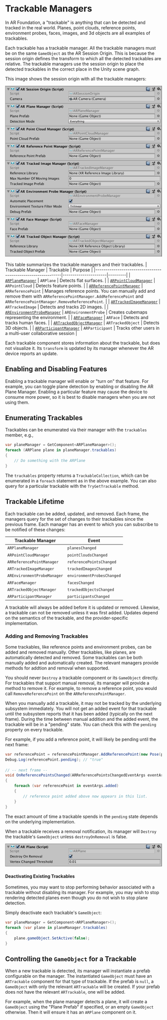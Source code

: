 # Trackable Managers

In AR Foundation, a "trackable" is anything that can be detected and tracked in the real world. Planes, point clouds, reference points, environment probes, faces, images, and 3d objects are all examples of trackables.

Each trackable has a trackable manager. All the trackable managers must be on the same `GameObject` as the AR Session Origin. This is because the session origin defines the transform to which all the detected trackables are relative. The trackable managers use the session origin to place the detected trackables in the correct place in the Unity scene graph.

This image shows the session origin with all the trackable managers:

![alt text](images/ar-session-origin-with-managers.png "AR Session Origin with Managers")

This table summarizes the trackable managers and their trackables.
| Trackable Manager                                           | Trackable            | Purpose |
|-------------------------------------------------------------|----------------------|---------|
| [`ARPlaneManager`](plane-manager.md)                        | `ARPlane`            | Detects flat surfaces. |
| [`ARPointCloudManager`](point-cloud-manager.md)             | `ARPointCloud`       | Detects feature points. |
| [`ARReferencePointManager`](reference-point-manager.md)     | `ARReferencePoint`   | Manages reference points. You can manually add and remove them with `ARReferencePointManager.AddReferencePoint` and `ARReferencePointManager.RemoveReferencePoint`. |
| [`ARTrackedImageManager`](tracked-image-manager.md)         | `ARTrackedImage`     | Detects and tracks 2D images. |
| [`AREnvironmentProbeManager`](environment-probe-manager.md) | `AREnvironmentProbe` | Creates cubemaps representing the environment. |
| [`ARFaceManager`](face-manager.md)                          | `ARFace`             | Detects and tracks human faces. |
| [`ARTrackedObjectManager`](tracked-object-manager.md)       | `ARTrackedObject`    | Detects 3D objects. |
| [`ARParticipantManager`](participant-manager.md)            | `ARParticipant`      | Tracks other users in a multi-user collaborative session |

Each trackable component stores information about the trackable, but does not visualize it. Its `transform` is updated by its manager whenever the AR device reports an update.

## Enabling and Disabling Features

Enabling a trackable manager will enable or "turn on" that feature. For example, you can toggle plane detection by enabling or disabling the AR Plane Manager. Enabling a particular feature may cause the device to consume more power, so it is best to disable managers when you are not using them.

## Enumerating Trackables

Trackables can be enumerated via their manager with the `trackables` member, e.g.,

```csharp
var planeManager = GetComponent<ARPlaneManager>();
foreach (ARPlane plane in planeManager.trackables)
{
    // Do something with the ARPlane
}
```

The `trackables` property returns a `TrackableCollection`, which can be enumerated in a `foreach` statement as in the above example. You can also query for a particular trackable with the `TryGetTrackable` method.

## Trackable Lifetime

Each trackable can be added, updated, and removed. Each frame, the managers query for the set of changes to their trackables since the previous frame. Each manager has an event to which you can subscribe to be notified of these changes:

| Trackable Manager | Event |
|-|-|
|`ARPlaneManager`               | `planesChanged`|
|`ARPointCloudManager`          |`pointCloudsChanged`|
|`ARReferencePointManager`      |`referencePointsChanged`|
| `ARTrackedImageManager`       | `trackedImagesChanged`    |
| `AREnvironmentProbeManager`   | `environmentProbesChanged` |
| `ARFaceManager`               | `facesChanged` |
| `ARTrackedObjectManager`      | `trackedObjectsChanged` |
| `ARParticipantManager`        | `participantsChanged` |

A trackable will always be added before it is updated or removed. Likewise, a trackable can not be removed unless it was first added. Updates depend on the semantics of the trackable, and the provider-specific implementation.

### Adding and Removing Trackables

Some trackables, like reference points and environment probes, can be added and removed manually. Other trackables, like planes, are automatically detected and removed. Some trackables can be both manually added and automatically created. The relevant managers provide methods for addtion and removal when supported.

You should never `Destroy` a trackable component or its `GameObject` directly. For trackables that support manual removal, its manager will provide a method to remove it. For example, to remove a reference point, you would call `RemoveReferencePoint` on the `ARReferencePointManager`.

When you manually add a trackable, it may not be tracked by the underlying subsystem immediately. You will not get an added event for that trackable until the subsystem reports that it has been added (typically on the next frame). During the time between manual addition and the added event, the trackable will be in a "pending" state. You can check this with the `pending` property on every trackable.

For example, if you add a reference point, it will likely be pending until the next frame:
```csharp
var referencePoint = referencePointManager.AddReferencePoint(new Pose(position, rotation));
Debug.Log(referencePoint.pending); // "true"

// -- next frame --
void OnReferencePointsChanged(ARReferencePointsChangedEventArgs eventArgs)
{
    foreach (var referencePoint in eventArgs.added)
    {
        // reference point added above now appears in this list.
    }
}
```

The exact amount of time a trackable spends in the `pending` state depends on the underlying implementation.

When a trackable receives a removal notification, its manager will `Destroy` the trackable's `GameObject` unless `destroyOnRemoval` is false.

![alt text](images/ar-plane.png "Destroy on Removal")

#### Deactivating Existing Trackables

Sometimes, you may want to stop performing behavior associated with a trackable without disabling its manager. For example, you may wish to stop rendering detected planes even though you do not wish to stop plane detection.

Simply deactivate each trackable's `GameObject`:

```csharp
var planeManager = GetComponent<ARPlaneManager>();
foreach (var plane in planeManager.trackables)
{
    plane.gameObject.SetActive(false);
}
```

## Controlling the `GameObject` for a Trackable

When a new trackable is detected, its manager will instantiate a prefab configurable on the manager. The instantiated `GameObject` must have an `ARTrackable` component for that type of trackable. If the prefab is `null`, a `GameObject` with only the relevant `ARTrackable` will be created. If your prefab does not have the relevant `ARTrackable`, one will be added.

For example, when the plane manager detects a plane, it will create a `GameObject` using the "Plane Prefab" if specified, or an empty `GameObject` otherwise. Then it will ensure it has an `ARPlane` component on it.
